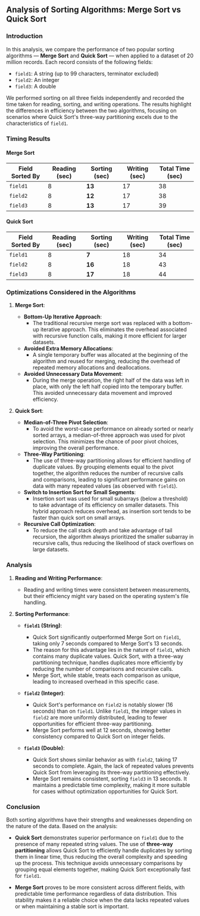 ## Analysis of Sorting Algorithms: Merge Sort vs Quick Sort

### Introduction

In this analysis, we compare the performance of two popular sorting algorithms — **Merge Sort** and **Quick Sort** — when applied to a dataset of 20 million records. Each record consists of the following fields:

- `field1`: A string (up to 99 characters, terminator excluded)
- `field2`: An integer
- `field3`: A double

We performed sorting on all three fields independently and recorded the time taken for reading, sorting, and writing operations. The results highlight the differences in efficiency between the two algorithms, focusing on scenarios where Quick Sort's three-way partitioning excels due to the characteristics of `field1`.

### Timing Results

#### Merge Sort

| Field Sorted By | Reading (sec) | Sorting (sec) | Writing (sec) | Total Time (sec) |
|-----------------|---------------|---------------|---------------|----------------|
| `field1`        | 8             | **13**        | 17            | 38             |
| `field2`        | 8             | **12**        | 17            | 38             |
| `field3`        | 8             | **13**        | 17            | 39             |

#### Quick Sort

| Field Sorted By | Reading (sec) | Sorting (sec) | Writing (sec) | Total Time (sec) |
|-----------------|---------------|---------------|---------------|----------------|
| `field1`        | 8             | **7**         | 18            | 34             |
| `field2`        | 8             | **16**        | 18            | 43             |
| `field3`        | 8             | **17**        | 18            | 44             |

### Optimizations Considered in the Algorithms

1. **Merge Sort**:
    - **Bottom-Up Iterative Approach**:
        - The traditional recursive merge sort was replaced with a bottom-up iterative approach. This eliminates the overhead associated with recursive function calls, making it more efficient for larger datasets.
    - **Avoided Extra Memory Allocations**:
        - A single temporary buffer was allocated at the beginning of the algorithm and reused for merging, reducing the overhead of repeated memory allocations and deallocations.
    - **Avoided Unnecessary Data Movement**:
        - During the merge operation, the right half of the data was left in place, with only the left half copied into the temporary buffer. This avoided unnecessary data movement and improved efficiency.

2. **Quick Sort**:
    - **Median-of-Three Pivot Selection**:
        - To avoid the worst-case performance on already sorted or nearly sorted arrays, a median-of-three approach was used for pivot selection. This minimizes the chance of poor pivot choices, improving the overall performance.
    - **Three-Way Partitioning**:
        - The use of three-way partitioning allows for efficient handling of duplicate values. By grouping elements equal to the pivot together, the algorithm reduces the number of recursive calls and comparisons, leading to significant performance gains on data with many repeated values (as observed with `field1`).
    - **Switch to Insertion Sort for Small Segments**:
        - Insertion sort was used for small subarrays (below a threshold) to take advantage of its efficiency on smaller datasets. This hybrid approach reduces overhead, as insertion sort tends to be faster than quick sort on small arrays.
    - **Recursive Call Optimization**:
        - To reduce the call stack depth and take advantage of tail recursion, the algorithm always prioritized the smaller subarray in recursive calls, thus reducing the likelihood of stack overflows on large datasets.

### Analysis

1. **Reading and Writing Performance**:
    - Reading and writing times were consistent between measurements, but their efficiency might vary based on the operating system's file handling.

2. **Sorting Performance**:
    - **`field1` (String)**:
        - Quick Sort significantly outperformed Merge Sort on `field1`, taking only 7 seconds compared to Merge Sort's 13 seconds. 
        - The reason for this advantage lies in the nature of `field1`, which contains many duplicate values. Quick Sort, with a three-way partitioning technique, handles duplicates more efficiently by reducing the number of comparisons and recursive calls.
        - Merge Sort, while stable, treats each comparison as unique, leading to increased overhead in this specific case.

    - **`field2` (Integer)**:
        - Quick Sort's performance on `field2` is notably slower (16 seconds) than on `field1`. Unlike `field1`, the integer values in `field2` are more uniformly distributed, leading to fewer opportunities for efficient three-way partitioning.
        - Merge Sort performs well at 12 seconds, showing better consistency compared to Quick Sort on integer fields.

    - **`field3` (Double)**:
        - Quick Sort shows similar behavior as with `field2`, taking 17 seconds to complete. Again, the lack of repeated values prevents Quick Sort from leveraging its three-way partitioning effectively.
        - Merge Sort remains consistent, sorting `field3` in 13 seconds. It maintains a predictable time complexity, making it more suitable for cases without optimization opportunities for Quick Sort.

### Conclusion

Both sorting algorithms have their strengths and weaknesses depending on the nature of the data. Based on the analysis:

- **Quick Sort** demonstrates superior performance on `field1` due to the presence of many repeated string values. The use of **three-way partitioning** allows Quick Sort to efficiently handle duplicates by sorting them in linear time, thus reducing the overall complexity and speeding up the process. This technique avoids unnecessary comparisons by grouping equal elements together, making Quick Sort exceptionally fast for `field1`.
  
- **Merge Sort** proves to be more consistent across different fields, with predictable time performance regardless of data distribution. This stability makes it a reliable choice when the data lacks repeated values or when maintaining a stable sort is important.
